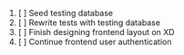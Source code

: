 1. [ ] Seed testing database
2. [ ] Rewrite tests with testing database
3. [ ] Finish designing frontend layout on XD
4. [ ] Continue frontend user authentication